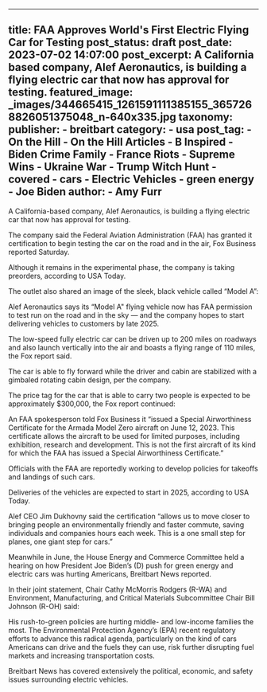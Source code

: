
---
title: FAA Approves World&#39;s First Electric Flying Car for Testing 
post_status: draft
post_date: 2023-07-02 14:07:00 
post_excerpt: A California based company, Alef Aeronautics, is building a flying electric car that now has approval for testing. 
featured_image: _images/344665415_1261591111385155_3657268826051375048_n-640x335.jpg 
taxonomy:
    publisher:
        - breitbart
    category:
        - usa 
    post_tag:
        - On the Hill
        - On the Hill Articles
        - B Inspired
        - Biden Crime Family
        - France Riots
        - Supreme Wins
        - Ukraine War
        - Trump Witch Hunt
        - covered
        - cars
        - Electric Vehicles
        - green energy
        - Joe Biden
    author:
        - Amy Furr
---
A California-based company, Alef Aeronautics, is building a flying electric car that now has approval for testing.

The company said the Federal Aviation Administration (FAA) has granted it certification to begin testing the car on the road and in the air, Fox Business reported Saturday.

Although it remains in the experimental phase, the company is taking preorders, according to USA Today.

The outlet also shared an image of the sleek, black vehicle called “Model A”:

Alef Aeronautics says its “Model A&quot; flying vehicle now has FAA permission to test run on the road and in the sky — and the company hopes to start delivering vehicles to customers by late 2025.

The low-speed fully electric car can be driven up to 200 miles on roadways and also launch vertically into the air and boasts a flying range of 110 miles, the Fox report said.

The car is able to fly forward while the driver and cabin are stabilized with a gimbaled rotating cabin design, per the company.

The price tag for the car that is able to carry two people is expected to be approximately $300,000, the Fox report continued:

An FAA spokesperson told Fox Business it “issued a Special Airworthiness Certificate for the Armada Model Zero aircraft on June 12, 2023. This certificate allows the aircraft to be used for limited purposes, including exhibition, research and development. This is not the first aircraft of its kind for which the FAA has issued a Special Airworthiness Certificate.”

Officials with the FAA are reportedly working to develop policies for takeoffs and landings of such cars.

Deliveries of the vehicles are expected to start in 2025, according to USA Today.

Alef CEO Jim Dukhovny said the certification “allows us to move closer to bringing people an environmentally friendly and faster commute, saving individuals and companies hours each week. This is a one small step for planes, one giant step for cars.”

Meanwhile in June, the House Energy and Commerce Committee held a hearing on how President Joe Biden’s (D) push for green energy and electric cars was hurting Americans, Breitbart News reported.

In their joint statement, Chair Cathy McMorris Rodgers (R-WA) and Environment, Manufacturing, and Critical Materials Subcommittee Chair Bill Johnson (R-OH) said:

His rush-to-green policies are hurting middle- and low-income families the most. The Environmental Protection Agency’s (EPA) recent regulatory efforts to advance this radical agenda, particularly on the kind of cars Americans can drive and the fuels they can use, risk further disrupting fuel markets and increasing transportation costs.

Breitbart News has covered extensively the political, economic, and safety issues surrounding electric vehicles. 